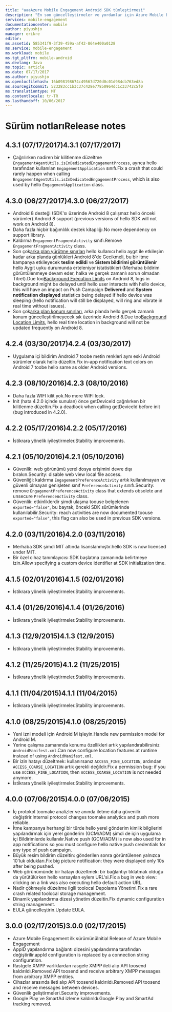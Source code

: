 ```yaml
---
title: "aaaAzure Mobile Engagement Android SDK tümleştirmesi"
description: "En son güncelleştirmeler ve yordamlar için Azure Mobile Engagement Android SDK"
services: mobile-engagement
documentationcenter: mobile
author: piyushjo
manager: erikre
editor: 
ms.assetid: 585341f9-3f39-459a-af42-864e400a0128
ms.service: mobile-engagement
ms.workload: mobile
ms.tgt_pltfrm: mobile-android
ms.devlang: Java
ms.topic: article
ms.date: 07/17/2017
ms.author: piyushjo
ms.openlocfilehash: 16b098198674c49567d720d0c01d984cb763ed8a
ms.sourcegitcommit: 523283cc1b3c37c428e77850964dc1c33742c5f0
ms.translationtype: MT
ms.contentlocale: tr-TR
ms.lasthandoff: 10/06/2017
---
```

# <a name="release-notes"></a><span data-ttu-id="fce32-103">Sürüm notları</span><span class="sxs-lookup"><span data-stu-id="fce32-103">Release notes</span></span>

## <a name="431-07172017"></a><span data-ttu-id="fce32-104">4.3.1 (07/17/2017)</span><span class="sxs-lookup"><span data-stu-id="fce32-104">4.3.1 (07/17/2017)</span></span>
* <span data-ttu-id="fce32-105">Çağrılırken nadiren bir kilitlenme düzeltme `EngagementAgentUtils.isInDedicatedEngagementProcess`, ayrıca hello tarafından kullanılan `EngagementApplication` sınıfı.</span><span class="sxs-lookup"><span data-stu-id="fce32-105">Fix a crash that could rarely happen when calling `EngagementAgentUtils.isInDedicatedEngagementProcess`, which is also used by hello `EngagementApplication` class.</span></span>

## <a name="430-06272017"></a><span data-ttu-id="fce32-106">4.3.0 (06/27/2017)</span><span class="sxs-lookup"><span data-stu-id="fce32-106">4.3.0 (06/27/2017)</span></span>
* <span data-ttu-id="fce32-107">Android 8 desteği (SDK'sı üzerinde Android 8 çalışmaz hello önceki sürümler).</span><span class="sxs-lookup"><span data-stu-id="fce32-107">Android 8 support (previous versions of hello SDK will not work on Android 8).</span></span>
* <span data-ttu-id="fce32-108">Daha fazla hiçbir bağımlılık destek kitaplığı.</span><span class="sxs-lookup"><span data-stu-id="fce32-108">No more dependency on support library.</span></span>
* <span data-ttu-id="fce32-109">Kaldırma `EngagementFragmentActivity` sınıfı.</span><span class="sxs-lookup"><span data-stu-id="fce32-109">Remove `EngagementFragmentActivity` class.</span></span>
* <span data-ttu-id="fce32-110">Son çok[arka plan yürütme sınırları](https://developer.android.com/preview/features/background.html) hello kullanıcı hello aygıt ile etkileşim kadar arka planda günlükleri Android 8'de Gecikmeli, bu bir itme kampanya etkileyecek **teslim edildi** ve **Sistem bildirimi görüntülenir** hello Aygıt uyku durumunda erteleniyor istatistikleri (Merhaba bildirim görüntülenmeye devam eder, halka ve gerçek zamanlı sorun olmadan Titret).</span><span class="sxs-lookup"><span data-stu-id="fce32-110">Due too[Background Execution Limits](https://developer.android.com/preview/features/background.html) on Android 8, logs in background might be delayed until hello user interacts with hello device, this will have an impact on Push Campaign **Delivered** and **System notification displayed** statistics being delayed if hello device was sleeping (hello notification will still be displayed, will ring and vibrate in real time without issues).</span></span>
* <span data-ttu-id="fce32-111">Son çok[arka plan konum sınırları](https://developer.android.com/preview/features/background-location-limits.html), arka planda hello gerçek zamanlı konum güncelleştirilmeyecek sık üzerinde Android 8.</span><span class="sxs-lookup"><span data-stu-id="fce32-111">Due too[Background Location Limits](https://developer.android.com/preview/features/background-location-limits.html), hello real time location in background will not be updated frequently on Android 8.</span></span>

## <a name="424-03302017"></a><span data-ttu-id="fce32-112">4.2.4 (03/30/2017)</span><span class="sxs-lookup"><span data-stu-id="fce32-112">4.2.4 (03/30/2017)</span></span>
* <span data-ttu-id="fce32-113">Uygulama içi bildirim Android 7 toobe metin renkleri aynı eski Android sürümler olarak hello düzeltin.</span><span class="sxs-lookup"><span data-stu-id="fce32-113">Fix in-app notification text colors on Android 7 toobe hello same as older Android versions.</span></span>

## <a name="423-08102016"></a><span data-ttu-id="fce32-114">4.2.3 (08/10/2016)</span><span class="sxs-lookup"><span data-stu-id="fce32-114">4.2.3 (08/10/2016)</span></span>
* <span data-ttu-id="fce32-115">Daha fazla WIFI kilit yok.</span><span class="sxs-lookup"><span data-stu-id="fce32-115">No more WIFI lock.</span></span>
* <span data-ttu-id="fce32-116">Init (hata 4.2.0 içinde sunulan) önce getDeviceId çağrılırken bir kilitlenme düzeltin.</span><span class="sxs-lookup"><span data-stu-id="fce32-116">Fix a deadlock when calling getDeviceId before init (bug introduced in 4.2.0).</span></span>

## <a name="422-05172016"></a><span data-ttu-id="fce32-117">4.2.2 (05/17/2016)</span><span class="sxs-lookup"><span data-stu-id="fce32-117">4.2.2 (05/17/2016)</span></span>
* <span data-ttu-id="fce32-118">İstikrara yönelik iyileştirmeler.</span><span class="sxs-lookup"><span data-stu-id="fce32-118">Stability improvements.</span></span>

## <a name="421-05102016"></a><span data-ttu-id="fce32-119">4.2.1 (05/10/2016)</span><span class="sxs-lookup"><span data-stu-id="fce32-119">4.2.1 (05/10/2016)</span></span>
* <span data-ttu-id="fce32-120">Güvenlik: web görünümü yerel dosya erişimini devre dışı bırakın.</span><span class="sxs-lookup"><span data-stu-id="fce32-120">Security: disable web view local file access.</span></span>
* <span data-ttu-id="fce32-121">Güvenliği: kaldırma `EngagementPreferenceActivity` artık kullanılmayan ve güvenli olmayan genişleten sınıf `PreferenceActivity` sınıfı.</span><span class="sxs-lookup"><span data-stu-id="fce32-121">Security: remove `EngagementPreferenceActivity` class that extends obsolete and unsecure `PreferenceActivity` class.</span></span>
* <span data-ttu-id="fce32-122">Güvenlik: etkinliklerdir şimdi ulaşma toouse belgelenen `exported="false"`, bu bayrak, önceki SDK sürümlerinde kullanılabilir.</span><span class="sxs-lookup"><span data-stu-id="fce32-122">Security: reach activities are now documented toouse `exported="false"`, this flag can also be used in previous SDK versions.</span></span>

## <a name="420-03112016"></a><span data-ttu-id="fce32-123">4.2.0 (03/11/2016)</span><span class="sxs-lookup"><span data-stu-id="fce32-123">4.2.0 (03/11/2016)</span></span>
* <span data-ttu-id="fce32-124">Merhaba SDK şimdi MIT altında lisanslanmıştır.</span><span class="sxs-lookup"><span data-stu-id="fce32-124">hello SDK is now licensed under MIT.</span></span>
* <span data-ttu-id="fce32-125">Bir özel cihaz tanımlayıcısı SDK başlatma zamanında belirtmeye izin.</span><span class="sxs-lookup"><span data-stu-id="fce32-125">Allow specifying a custom device identifier at SDK initialization time.</span></span>

## <a name="415-02012016"></a><span data-ttu-id="fce32-126">4.1.5 (02/01/2016)</span><span class="sxs-lookup"><span data-stu-id="fce32-126">4.1.5 (02/01/2016)</span></span>
* <span data-ttu-id="fce32-127">İstikrara yönelik iyileştirmeler.</span><span class="sxs-lookup"><span data-stu-id="fce32-127">Stability improvements.</span></span>

## <a name="414-01262016"></a><span data-ttu-id="fce32-128">4.1.4 (01/26/2016)</span><span class="sxs-lookup"><span data-stu-id="fce32-128">4.1.4 (01/26/2016)</span></span>
* <span data-ttu-id="fce32-129">İstikrara yönelik iyileştirmeler.</span><span class="sxs-lookup"><span data-stu-id="fce32-129">Stability improvements.</span></span>

## <a name="413-1292015"></a><span data-ttu-id="fce32-130">4.1.3 (12/9/2015)</span><span class="sxs-lookup"><span data-stu-id="fce32-130">4.1.3 (12/9/2015)</span></span>
* <span data-ttu-id="fce32-131">İstikrara yönelik iyileştirmeler.</span><span class="sxs-lookup"><span data-stu-id="fce32-131">Stability improvements.</span></span>

## <a name="412-11252015"></a><span data-ttu-id="fce32-132">4.1.2 (11/25/2015)</span><span class="sxs-lookup"><span data-stu-id="fce32-132">4.1.2 (11/25/2015)</span></span>
* <span data-ttu-id="fce32-133">İstikrara yönelik iyileştirmeler.</span><span class="sxs-lookup"><span data-stu-id="fce32-133">Stability improvements.</span></span>

## <a name="411-11042015"></a><span data-ttu-id="fce32-134">4.1.1 (11/04/2015)</span><span class="sxs-lookup"><span data-stu-id="fce32-134">4.1.1 (11/04/2015)</span></span>
* <span data-ttu-id="fce32-135">İstikrara yönelik iyileştirmeler.</span><span class="sxs-lookup"><span data-stu-id="fce32-135">Stability improvements.</span></span>

## <a name="410-08252015"></a><span data-ttu-id="fce32-136">4.1.0 (08/25/2015)</span><span class="sxs-lookup"><span data-stu-id="fce32-136">4.1.0 (08/25/2015)</span></span>
* <span data-ttu-id="fce32-137">Yeni izni modeli için Android M işleyin.</span><span class="sxs-lookup"><span data-stu-id="fce32-137">Handle new permission model for Android M.</span></span>
* <span data-ttu-id="fce32-138">Yerine çalışma zamanında konumu özellikleri artık yapılandırabilirsiniz `AndroidManifest.xml`.</span><span class="sxs-lookup"><span data-stu-id="fce32-138">Can now configure location features at runtime instead of using  `AndroidManifest.xml`.</span></span>
* <span data-ttu-id="fce32-139">Bir izin hatayı düzeltmek: kullanırsanız `ACCESS_FINE_LOCATION`, ardından `ACCESS_COARSE_LOCATION` artık gerekli değildir.</span><span class="sxs-lookup"><span data-stu-id="fce32-139">Fix a permission bug: if you use `ACCESS_FINE_LOCATION`, then `ACCESS_COARSE_LOCATION` is not needed anymore.</span></span>
* <span data-ttu-id="fce32-140">İstikrara yönelik iyileştirmeler.</span><span class="sxs-lookup"><span data-stu-id="fce32-140">Stability improvements.</span></span>

## <a name="400-07062015"></a><span data-ttu-id="fce32-141">4.0.0 (07/06/2015)</span><span class="sxs-lookup"><span data-stu-id="fce32-141">4.0.0 (07/06/2015)</span></span>
* <span data-ttu-id="fce32-142">İç protokol toomake analizler ve anında iletme daha güvenilir değiştirir.</span><span class="sxs-lookup"><span data-stu-id="fce32-142">Internal protocol changes toomake analytics and push more reliable.</span></span>
* <span data-ttu-id="fce32-143">İtme kampanya herhangi bir türde hello yerel gönderim kimlik bilgilerini yapılandırmak için yerel gönderim (GCM/ADM) şimdi de için uygulama içi Bildirimlerde kullanılır.</span><span class="sxs-lookup"><span data-stu-id="fce32-143">Native push (GCM/ADM) is now also used for in app notifications so you must configure hello native push credentials for any type of push campaign.</span></span>
* <span data-ttu-id="fce32-144">Büyük resim bildirim düzeltin: gönderilen sonra görüntülenen yalnızca 10'luk oldukları.</span><span class="sxs-lookup"><span data-stu-id="fce32-144">Fix big picture notification: they were displayed only 10s after being pushed.</span></span>
* <span data-ttu-id="fce32-145">Web görünümünde bir hatayı düzeltmek: bir bağlantıyı tıklatmak olduğu da yürütülürken hello varsayılan eylem URL'si.</span><span class="sxs-lookup"><span data-stu-id="fce32-145">Fix a bug in web view: clicking on a link was also executing hello default action URL.</span></span>
* <span data-ttu-id="fce32-146">Nadir çökmeyle düzeltme ilgili toolocal Depolama Yönetimi.</span><span class="sxs-lookup"><span data-stu-id="fce32-146">Fix a rare crash related toolocal storage management.</span></span>
* <span data-ttu-id="fce32-147">Dinamik yapılandırma dizesi yönetim düzeltin.</span><span class="sxs-lookup"><span data-stu-id="fce32-147">Fix dynamic configuration string management.</span></span>
* <span data-ttu-id="fce32-148">EULA güncelleştirin.</span><span class="sxs-lookup"><span data-stu-id="fce32-148">Update EULA.</span></span>

## <a name="300-02172015"></a><span data-ttu-id="fce32-149">3.0.0 (02/17/2015)</span><span class="sxs-lookup"><span data-stu-id="fce32-149">3.0.0 (02/17/2015)</span></span>
* <span data-ttu-id="fce32-150">Azure Mobile Engagement ilk sürümünü</span><span class="sxs-lookup"><span data-stu-id="fce32-150">Initial Release of Azure Mobile Engagement</span></span>
* <span data-ttu-id="fce32-151">AppID yapılandırma bağlantı dizesini yapılandırma tarafından değiştirilir.</span><span class="sxs-lookup"><span data-stu-id="fce32-151">appId configuration is replaced by a connection string configuration.</span></span>
* <span data-ttu-id="fce32-152">Rastgele XMPP varlıklardan rasgele XMPP ileti alıp API toosend kaldırıldı.</span><span class="sxs-lookup"><span data-stu-id="fce32-152">Removed API toosend and receive arbitrary XMPP messages from arbitrary XMPP entities.</span></span>
* <span data-ttu-id="fce32-153">Cihazlar arasında ileti alıp API toosend kaldırıldı.</span><span class="sxs-lookup"><span data-stu-id="fce32-153">Removed API toosend and receive messages between devices.</span></span>
* <span data-ttu-id="fce32-154">Güvenlik geliştirmeleri.</span><span class="sxs-lookup"><span data-stu-id="fce32-154">Security improvements.</span></span>
* <span data-ttu-id="fce32-155">Google Play ve SmartAd izleme kaldırıldı.</span><span class="sxs-lookup"><span data-stu-id="fce32-155">Google Play and SmartAd tracking removed.</span></span>

